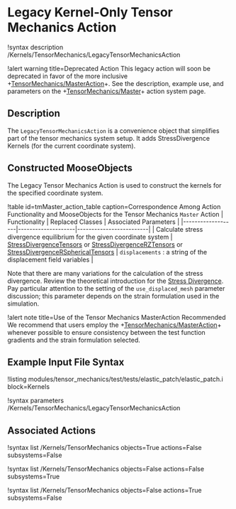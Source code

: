 # Legacy Kernel-Only Tensor Mechanics Action

!syntax description /Kernels/TensorMechanics/LegacyTensorMechanicsAction

!alert warning title=Deprecated Action
This legacy action will soon be deprecated in favor of the more inclusive
+[TensorMechanics/MasterAction](/Modules/TensorMechanics/Master/index.md)+.
See the description, example use, and parameters on the
+[TensorMechanics/Master](/Modules/TensorMechanics/Master/index.md)+ action system page.

## Description

The `LegacyTensorMechanicsAction` is a convenience object that simplifies part of
the tensor mechanics system setup. It adds StressDivergence Kernels (for the
current coordinate system).

## Constructed MooseObjects

The Legacy Tensor Mechanics Action is used to construct the kernels for the
specified coordinate system.

!table id=tmMaster_action_table caption=Correspondence Among Action Functionality and MooseObjects for the Tensor Mechanics `Master` Action
| Functionality     | Replaced Classes   | Associated Parameters   |
|-------------------|--------------------|-------------------------|
| Calculate stress divergence equilibrium for the given coordinate system | [StressDivergenceTensors](/StressDivergenceTensors.md) or [StressDivergenceRZTensors](/StressDivergenceRZTensors.md) or [StressDivergenceRSphericalTensors](/StressDivergenceRSphericalTensors.md) | `displacements` : a string of the displacement field variables |

Note that there are many variations for the calculation of the stress divergence.
Review the theoretical introduction for the
[Stress Divergence](tensor_mechanics/StressDivergence.md).
Pay particular attention to the setting of the `use_displaced_mesh` parameter
discussion; this parameter depends on the strain formulation used in the simulation.

!alert note title=Use of the Tensor Mechanics MasterAction Recommended
We recommend that users employ the +[TensorMechanics/MasterAction](/Modules/TensorMechanics/Master/index.md)+
whenever possible to ensure consistency between the test function gradients and
the strain formulation selected.

## Example Input File Syntax

!listing modules/tensor_mechanics/test/tests/elastic_patch/elastic_patch.i block=Kernels

!syntax parameters /Kernels/TensorMechanics/LegacyTensorMechanicsAction

## Associated Actions

!syntax list /Kernels/TensorMechanics objects=True actions=False subsystems=False

!syntax list /Kernels/TensorMechanics objects=False actions=False subsystems=True

!syntax list /Kernels/TensorMechanics objects=False actions=True subsystems=False
